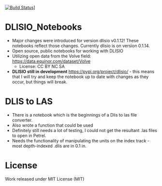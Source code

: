 [![Build Status](https://dev.azure.com/ARUSS0458/dlisio_public_notebooks/_apis/build/status/aruss175.DLISIO_Notebooks?branchName=master)](https://dev.azure.com/ARUSS0458/dlisio_public_notebooks/_build/latest?definitionId=1&branchName=master)]

# DLISIO_Notebooks
- Major changes were introduced for version dlisio v0.1.12!  These notebooks reflect those changes.  Currently dlisio is on version 0.1.14.
- Open source, public notebooks for working with DLISIO 
- Utilizing open data from the Volve field: https://data.equinor.com/dataset/Volve 
  - License: CC BY NC SA
- **DLISIO still in development** https://pypi.org/project/dlisio/ - this means that I will try and keep the notebook up to date with changes as they occur, but things will break.

# DLIS to LAS
- There is a notebook which is the beginnings of a Dlis to las file converter.
- Also wrote a function that could be used
- Definitely still needs a lot of testing, I could not get the resultant .las files to open in Petrel.
- Needs the functionality of manipulating the units on the index track - most depth-indexed .dlis are in 0.1 in.

# License
Work released under MIT License (MIT)
